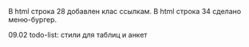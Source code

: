 В html строка 28 добавлен клас ссылкам.
В html строка 34 сделано меню-бургер.

09.02 todo-list:
    стили для таблиц и анкет